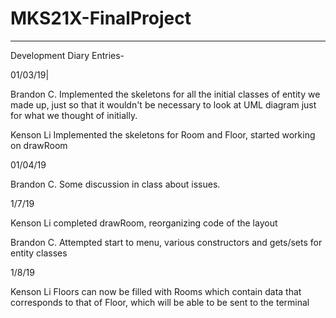 # MKS21X-FinalProject

--------------------------------------------------------------------------------
Development Diary Entries-

01/03/19|

Brandon C.
  Implemented the skeletons for all the initial classes of entity we made up,
  just so that it wouldn't be necessary to look at UML diagram just for what we
  thought of initially.

Kenson Li
  Implemented the skeletons for Room and Floor, started working on drawRoom

01/04/19

Brandon C.
  Some discussion in class about issues.

1/7/19

Kenson Li
  completed drawRoom, reorganizing code of the layout

Brandon C.
  Attempted start to menu, various constructors and gets/sets for entity classes

1/8/19

Kenson Li
  Floors can now be filled with Rooms which contain data that corresponds to that of Floor, which will be able to be sent to the terminal
